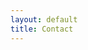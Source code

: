```yaml
---
layout: default
title: Contact
---
```


<!-- Hero Section -->
<section id="contact-hero" class="d-flex justify-content-center align-items-center text-center" style="height:90vh; position:relative; background:url('{{ '/assets/images/contact-hero.jpg' | relative_url }}') center/cover no-repeat;">
  <h1 class="contact-hero-text text-white display-1 fw-bold" style="opacity:0; transition: opacity 1s;">CONTACT US</h1>
</section>

<!-- Digital Glow Section -->
<section id="contact-digital-bg" style="position:relative; height:50vh;">
  <!-- Background Layers -->
  <div class="footer-bg" style="clip-path:none; height:100%;"></div>
  <div class="footer-overlay" style="clip-path:none; height:100%;"></div>

  <!-- Animated Content -->
  <div class="container h-100 d-flex align-items-center justify-content-between flex-column flex-md-row text-center text-md-start">
    <h2 class="display-4 fw-bold gradient-text mb-4 mb-md-0">
      Let’s Create Something Great Together
    </h2>
    <a href="mailto:info@digitalsparkhq.com" class="h4 text-white fw-bold">info@digitalsparkhq.com</a>
  </div>
</section>

<!-- Footer is included automatically via default layout -->
